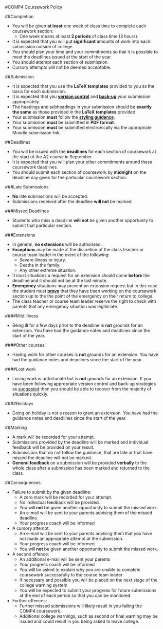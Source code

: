 #COMP4 Coursework Policy

##Completion
- You will be given **at least** one week of class time to complete each coursework section:
    - One week means at least **2 periods** of class time (3 hours).
- It is expected that you will put **significant** amounts of work into each submission outside of college.
- You should plan your time and your commitments so that it is possible to meet the deadlines issued at the start of the year.
- You should attempt each section of submission.
- Cursory attempts will not be deemed acceptable.

##Submission
- It is expected that you use the **LaTeX templates** provided to you as the basis for each submission.
- It is expected that you [**version control**][2] and [**back-up**][3] your submission appropriately.
- The headings and subheadings in your submission should be **exactly the same** as those provided in the **LaTeX templates** provided.
- Your submission **must** follow the [**styling guidance**][1].
- Your submission **must** be submitted in **PDF format**.
- Your submission **must** be submitted electronically via the appropriate Moodle submission link.

##Deadlines

- You will be issued with the **deadlines** for each section of coursework at the start of the A2 course in September.
- It is expected that you will plan your other commitments around these coursework deadlines.
- You should submit each section of coursework by **midnight** on the deadline day given for the particular coursework section.

###Late Submissions

- **No** late submissions will be accepted.
- Submissions received after the deadline **will not** be marked.

###Missed Deadlines

- Students who miss a deadline **will not** be given another opportunity to submit that particular section.

###Extensions

- In general, **no extensions** will be authorised.
- **Exceptions** may be made at the discretion of the class teacher or course team leader in the event of the following:
    - Severe illness or injury.
    - Deaths in the family.
    - Any other extreme situation.
- It most situations a request for an extension should come **before** the deadline and it should not be at the last minute.
- **Emergency** situations may prevent an extension request but in this case the student must [**prove**][2] that they have been working on the coursework section up to the the point of the emergency on their return to college.
- The class teacher or course team leader reserve the right to check with parents that any emergency situation was legitimate.

####Mild illness
- Being ill for a few days prior to the deadline is **not** grounds for an extension. You have had the guidance notes and deadlines since the start of the year.

####Other courses
- Having work for other courses is **not** grounds for an extension. You have had the guidance notes and deadlines since the start of the year.

####Lost work
- Losing work is unfortunate but is **not** grounds for an extension. If you have been following appropriate version control and back-up strategies as [suggested][3] then you should be able to recover from the majority of situations quickly.

####Holidays
- Going on holiday is not a reason to grant an extension. You have had the guidance notes and deadlines since the start of the year.

##Marking
- A mark will be recorded for your attempt.
- Submissions provided by the deadline will be marked and individual feedback will be provided on your result.
- Submissions that do not follow the guidance, that are late or that have missed the deadline will not be marked.
- **General feedback** on a submission will be provided **verbally** to the whole class after a submission has been marked and returned to the class.

##Consequences
- Failure to submit by the given deadline:
    - A zero mark will be recorded for your attempt.
    - No individual feedback will be provided.
    - You will **not** be given another opportunity to submit the missed work.
    - An e-mail will be sent to your parents advising them of the missed deadline.
    - Your progress coach will be informed
- A cursory attempt:
    - An e-mail will be sent to your parents advising them that you have not made an appropriate attempt at the submission.
    - Your progress coach will be informed
    - You will **not** be given another opportunity to submit the missed work.
- A second offence:
    - An additional e-mail will be sent your parents
    - Your progress coach will be informed
    - You will be asked to explain why you are unable to complete coursework successfully to the course team leader
    - If necessary and possible you will be placed on the next stage of the college warning system
    - You will be expected to submit your progress for future submissions at the end of each period so that you can be monitored
- Further offences:
    - Further missed submissions will likely result in you failing the COMP4 coursework.
    - Additional college warnings, such as second or final warning may be issued and could result in you being asked to leave college.

[1]: styling.md
[2]: git.md
[3]: backup.md
